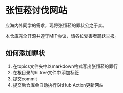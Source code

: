 # 张恒菘讨伐网站

应海内外同学的需求，现将张恒菘的罪状公之于众。

本仓库完全开源并遵守MIT协议，请各位受害者踊跃举报。

## 如何添加罪状

1. 在topics文件夹中以markdown格式写出张恒菘的罪行
2. 在根目录的hi.tree文件中添加标签
3. 提交commit
4. 提交后仓库会自动执行GitHub Action更新网站

